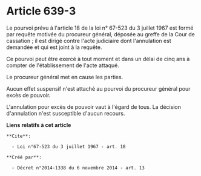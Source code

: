# Article 639-3

Le pourvoi prévu à l'article 18 de la loi n° 67-523 du 3 juillet 1967 est formé par requête motivée du procureur général,
déposée au greffe de la Cour de cassation ; il est dirigé contre l'acte judiciaire dont l'annulation est demandée et qui est
joint à la requête. 

Ce pourvoi peut être exercé à tout moment et dans un délai de cinq ans à compter de l'établissement de l'acte attaqué. 

Le procureur général met en cause les parties. 

Aucun effet suspensif n'est attaché au pourvoi du procureur général pour excès de pouvoir. 

L'annulation pour excès de pouvoir vaut à l'égard de tous. La décision d'annulation n'est susceptible d'aucun recours.

**Liens relatifs à cet article**

	**Cite**:

	  - Loi n°67-523 du 3 juillet 1967 - art. 18

	**Créé par**:

	  - Décret n°2014-1338 du 6 novembre 2014 - art. 13
